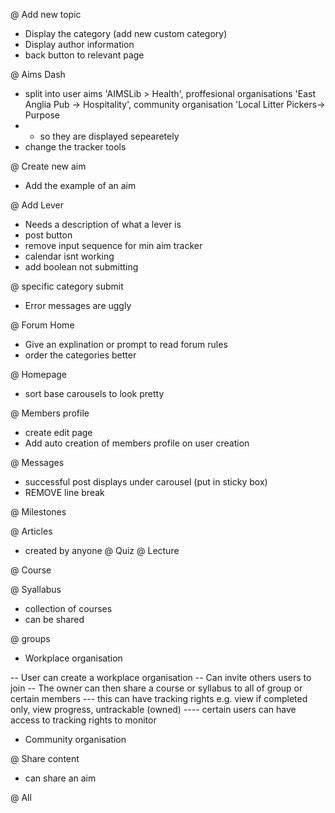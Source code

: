 @ Add new topic
- Display the category (add new custom category)
- Display author information
- back button to relevant page


@ Aims Dash
- split into user aims 'AIMSLib > Health', proffesional organisations 'East Anglia Pub -> Hospitality', community organisation 'Local Litter Pickers-> Purpose
- - so they are displayed sepearetely
- change the tracker tools

@ Create new aim
- Add the example of an aim

@ Add Lever
- Needs a description of what a lever is
- post button
- remove  input sequence for min aim tracker
- calendar isnt working
- add boolean not submitting

@ specific category submit
- Error messages are uggly

@ Forum Home
- Give an explination  or prompt to read forum rules
- order the categories better

@ Homepage
- sort base carousels to look pretty

@ Members profile
- create edit page
- Add auto creation of members profile on user creation

@ Messages
- successful post displays under carousel (put in sticky box)
- REMOVE line break


@ Milestones

@ Articles
- created by anyone
@ Quiz
@ Lecture

@ Course

@ Syallabus
- collection of courses
- can be shared

@ groups
- Workplace organisation

-- User can create a workplace organisation
-- Can invite others users to join
-- The owner can then share a course or syllabus to all of group or certain members
--- this can have tracking rights e.g. view if completed only, view progress, untrackable (owned)
---- certain users can have access to tracking rights to monitor

- Community organisation


@ Share content
- can share an aim






@ All
